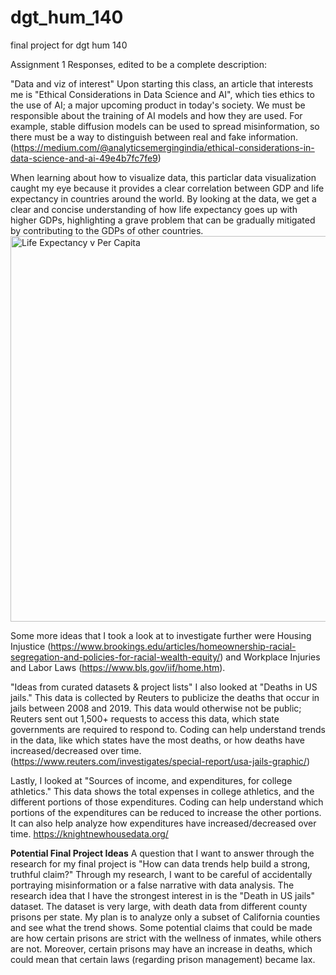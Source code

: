 # dgt_hum_140
final project for dgt hum 140

Assignment 1 Responses, edited to be a complete description:

"Data and viz of interest"
Upon starting this class, an article that interests me is "Ethical Considerations in Data Science and AI", which ties ethics to the use of AI; a major upcoming product in today's society. We must be responsible about the training of AI models and how they are used. For example, stable diffusion models can be used to spread misinformation, so there must be a way to distinguish between real and fake information. (https://medium.com/@analyticsemergingindia/ethical-considerations-in-data-science-and-ai-49e4b7fc7fe9)

When learning about how to visualize data, this particlar data visualization caught my eye because it provides a clear correlation between GDP and life expectancy in countries around the world. By looking at the data, we get a clear and concise understanding of how life expectancy goes up with higher GDPs, highlighting a grave problem that can be gradually mitigated by contributing to the GDPs of other countries. 
<img width="617" alt="Life Expectancy v  Per Capita" src="https://github.com/user-attachments/assets/22d9c747-4dc8-4dcc-9fbb-7768661e8188">

Some more ideas that I took a look at to investigate further were Housing Injustice (https://www.brookings.edu/articles/homeownership-racial-segregation-and-policies-for-racial-wealth-equity/) and Workplace Injuries and Labor Laws (https://www.bls.gov/iif/home.htm).

"Ideas from curated datasets & project lists"
I also looked at "Deaths in US jails." This data is collected by Reuters to publicize the deaths that occur in jails between 2008 and 2019. This data would otherwise not be public; Reuters sent out 1,500+ requests to access this data, which state governments are required to respond to. Coding can help understand trends in the data, like which states have the most deaths, or how deaths have increased/decreased over time. (https://www.reuters.com/investigates/special-report/usa-jails-graphic/)

Lastly, I looked at "Sources of income, and expenditures, for college athletics." This data shows the total expenses in college athletics, and the different portions of those expenditures. Coding can help understand which portions of the expenditures can be reduced to increase the other portions. It can also help analyze how expenditures have increased/decreased over time. https://knightnewhousedata.org/

**Potential Final Project Ideas**
A question that I want to answer through the research for my final project is "How can data trends help build a strong, truthful claim?" Through my research, I want to be careful of accidentally portraying misinformation or a false narrative with data analysis. The research idea that I have the strongest interest in is the "Death in US jails" dataset. The dataset is very large, with death data from different county prisons per state. My plan is to analyze only a subset of California counties and see what the trend shows. Some potential claims that could be made are how certain prisons are strict with the wellness of inmates, while others are not. Moreover, certain prisons may have an increase in deaths, which could mean that certain laws (regarding prison management) became lax.
